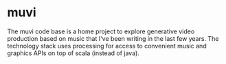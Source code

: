 # muvi
The muvi code base is a home project to explore generative video production
based on music that I've been writing in the last few years.  The technology
stack uses processing for access to convenient music and graphics APIs on top of scala
(instead of java).
